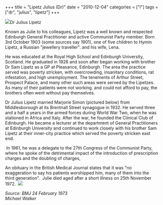+++
title = "Lipetz Julius (Dr)"
date = "2010-12-04"
categories = ["l"]
tags = ["dr", "julius", "lipetz"]
+++

![](https://grahamstevenson.me.uk/wp-content/uploads/2010/12/lipetz-Julius-DR-2.jpg)Dr Julius Lipetz

Known as Julie to his colleagues, Lipetz was a well known and respected Edinburgh General Practitioner and active Communist Party member. Born 3rd October 1903 (some sources say 1901), one of five children to Hymin Lipetz, a Russian "jewellery traveller". and his wife, Lena. 

He was educated at the Royal High School and Edinburgh University, Scotland. He graduated in 1926 and soon after began working with brother Dr Sam Lipetz as a GP at Pleasance, Edinburgh. The area the practice served was poverty stricken, with overcrowding, insanitary conditions, rat infestation, and high unemployment. The tenements of Arthur Street, Prospect Palace, and many other such areas were served by the Lipetzes. As many of their patients were not working. and could not afford to pay, the brothers often went without pay themselves.  
  
Dr Julius Lipetz married Marjorie Simon (pictured below) from Middlesborough at its Brentnall Street synagogue in 1932. He served three and a half a years in the armed forces during World War Two, when he was stationed in Africa and Italy. After the war, he founded the Clinical Club of Edinburgh. He became a lecturer at the department of General Practitioners at Edinburgh University and continued to work closely with his brother Sam Lipetz at their inner-city practice which served the poverty stricken east end.

 In 1961, he was a delegate to the 27th Congress of the Communist Party, where he spoke of the detrimental impact of the introduction of prescription charges and the doubling of charges,  
  
An obituary in the British Medical Journal states that it was "no exaggeration to say his patients worshipped him, many of them into the third generation".  Julie died aged after a short illness on 25th November 1972.  ![](https://grahamstevenson.me.uk/wp-content/uploads/2010/12/Lipetz-Marjorie-Simon.jpg)  
  
_Source: BMJ 24 February 1973  
Michael Walker_
